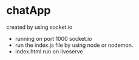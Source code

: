 # chatApp
created by using socket.io
* running on port 1000 socket.io
* run the index.js file  by using node or nodemon.
* index.html run on liveserve

